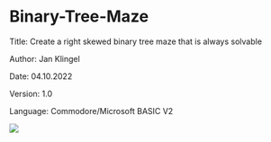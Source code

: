 # Binary-Tree-Maze
Title: Create a right skewed binary tree maze that is always solvable
<p>
Author: Jan Klingel <jan.a.klingel AT t-online.de><p>
Date: 04.10.2022<p>
Version: 1.0<p>
Language: Commodore/Microsoft BASIC V2<p>
<p>
<img src="https://user-images.githubusercontent.com/70195414/193887280-5c663344-bae0-4136-a603-e49a77ca0e6c.jpg">
